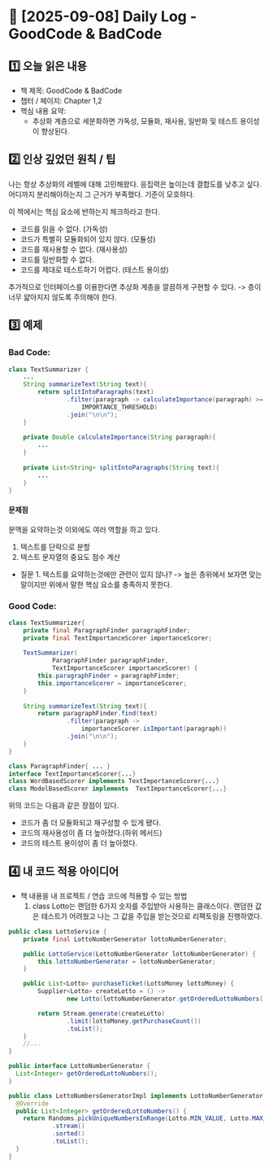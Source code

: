 # 📅 [2025-09-08] Daily Log - GoodCode & BadCode

## 1️⃣ 오늘 읽은 내용
- 책 제목: GoodCode & BadCode
- 챕터 / 페이지: Chapter 1,2
- 핵심 내용 요약:
  - 추상화 계층으로 세분화하면 가독성, 모듈화, 재사용, 일반화 및 테스트 용이성이 향상된다.

## 2️⃣ 인상 깊었던 원칙 / 팁
나는 항상 추상화의 레벨에 대해 고민해왔다. 응집력은 높이는데 결합도를 낮추고 싶다.  
어디까지 분리해야하는지 그 근거가 부족했다. 기준이 모호하다.  

이 책에서는 핵심 요소에 반하는지 체크하라고 한다.
- 코드를 읽을 수 없다. (가독성)
- 코드가 특별히 모듈화되어 있지 않다. (모듈성)
- 코드를 재사용할 수 없다. (재사용성)
- 코드를 일반화할 수 없다.
- 코드를 제대로 테스트하기 어렵다. (테스트 용이성)

추가적으로 인터페이스를 이용한다면 추상화 계층을 깔끔하게 구현할 수 있다. -> 층이 너무 얇아지지 않도록 주의해야 한다.

## 3️⃣ 예제
### Bad Code:
```java
class TextSummarizer {
    ...
    String summarizeText(String text){
        return splitIntoParagraphs(text)
                .filter(paragraph -> calculateImportance(paragraph) >=
                    IMPORTANCE_THRESHOLD)
                .join("\n\n");
    } 
    
    private Double calculateImportance(String paragraph){
        ...
    }
    
    private List<String> splitIntoParagraphs(String text){
        ...
    }
}
```
#### 문제점
문맥을 요약하는것 이외에도 여러 역할을 하고 있다.
1. 텍스트를 단락으로 분할
2. 텍스트 문자열의 중요도 점수 계산

- 질문 1. 텍스트를 요약하는것에만 관련이 있지 않나? -> 높은 층위에서 보자면 맞는 말이지만 위에서 말한 핵심 요소를 충족하지 못한다. 

### Good Code:
```java
class TextSummarizer{
    private final ParagraphFinder paragraphFinder;
    private final TextImportanceScorer importanceScorer;
    
    TextSummarizer(
            ParagraphFinder paragraphFinder, 
            TextImportanceScorer importanceScorer) {
        this.paragraphFinder = paragraphFinder;
        this.importanceScorer = importanceScorer;
    }
    
    String summarizeText(String text){
        return paragraphFinder.find(text)
                .filter(paragraph -> 
                    importanceScorer.isImportant(paragraph))
                .join("\n\n");
    }
}

class ParagraphFinder{ ... }
interface TextImportanceScorer{...}
class WordBasedScorer implements TextImportanceScorer{...}
class ModelBasedScorer implements  TextImportanceScorer{...}
```
위의 코드는 다음과 같은 장점이 있다.
- 코드가 좀 더 모듈화되고 재구성할 수 있게 됐다.
- 코드의 재사용성이 좀 더 높아졌다.(하위 메서드)
- 코드의 테스트 용이성이 좀 더 높아졌다.


## 4️⃣ 내 코드 적용 아이디어
- 책 내용을 내 프로젝트 / 연습 코드에 적용할 수 있는 방법
    1. class Lotto는 랜덤한 6가지 숫자를 주입받아 사용하는 클래스이다.
       랜덤한 값은 테스트가 어려웠고 나는 그 값을 주입을 받는것으로 리팩토링을 진행하였다.
```java
public class LottoService {
    private final LottoNumberGenerator lottoNumberGenerator;

    public LottoService(LottoNumberGenerator lottoNumberGenerator) {
        this.lottoNumberGenerator = lottoNumberGenerator;
    }

    public List<Lotto> purchaseTicket(LottoMoney lottoMoney) {
        Supplier<Lotto> createLotto = () ->
                new Lotto(lottoNumberGenerator.getOrderedLottoNumbers());

        return Stream.generate(createLotto)
                .limit(lottoMoney.getPurchaseCount())
                .toList();
    }
    //...
}

public interface LottoNumberGenerator {
  List<Integer> getOrderedLottoNumbers();
}

public class LottoNumbersGeneratorImpl implements LottoNumberGenerator {
  @Override
  public List<Integer> getOrderedLottoNumbers() {
    return Randoms.pickUniqueNumbersInRange(Lotto.MIN_VALUE, Lotto.MAX_VALUE, Lotto.SIZE)
            .stream()
            .sorted()
            .toList();
  }
}
```